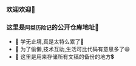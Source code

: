 ### 欢迎欢迎👏
### 这里是`阿桀历险记`的公开仓库地址🤞
- 🌱 学无止境,真是太特么累了🤣
- 👯 为了偷懒,技术互助,生活可比代码有意思多了😄
- 🥅 这里是用来存储所有文稿的备份的地方💲